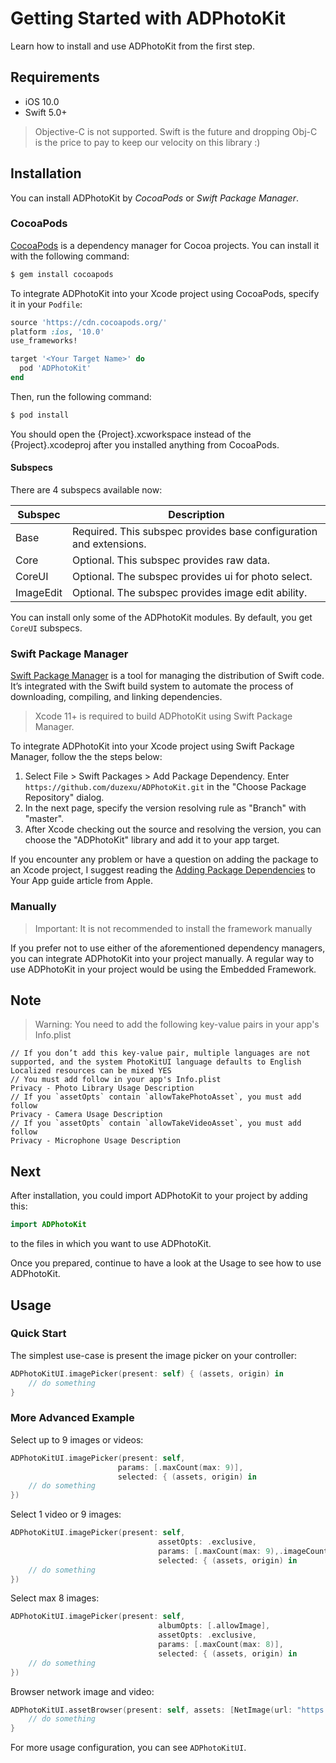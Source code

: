 # Getting Started with ADPhotoKit

Learn how to install and use ADPhotoKit from the first step.

## Requirements

* iOS 10.0
* Swift 5.0+

> Objective-C is not supported. Swift is the future and dropping Obj-C is the price to pay to keep our velocity on this library :)

## Installation

You can install ADPhotoKit by *CocoaPods* or *Swift Package Manager*.

### CocoaPods

 [CocoaPods](http://cocoapods.org) is a dependency manager for Cocoa projects. You can install it with the following command:

 ```bash
 $ gem install cocoapods
 ```

To integrate ADPhotoKit into your Xcode project using CocoaPods, specify it in your `Podfile`:

```ruby
source 'https://cdn.cocoapods.org/'
platform :ios, '10.0'
use_frameworks!

target '<Your Target Name>' do
  pod 'ADPhotoKit'
end
```

Then, run the following command:

```bash
$ pod install
```

You should open the {Project}.xcworkspace instead of the {Project}.xcodeproj after you installed anything from CocoaPods.

#### Subspecs

There are 4 subspecs available now:

| Subspec | Description |
|---|---|
| Base | Required. This subspec provides base configuration and extensions. |
| Core | Optional. This subspec provides raw data. |
| CoreUI | Optional. The subspec provides ui for photo select. |
| ImageEdit | Optional. The subspec provides image edit ability. |

You can install only some of the ADPhotoKit modules. By default, you get `CoreUI` subspecs.

### Swift Package Manager

 [Swift Package Manager](https://swift.org/package-manager/) is a tool for managing the distribution of Swift code. It’s integrated with the Swift build system to automate the process of downloading, compiling, and linking dependencies.

> Xcode 11+ is required to build ADPhotoKit using Swift Package Manager.

To integrate ADPhotoKit into your Xcode project using Swift Package Manager, follow the the steps below:

1. Select File > Swift Packages > Add Package Dependency. Enter `https://github.com/duzexu/ADPhotoKit.git` in the "Choose Package Repository" dialog.
2. In the next page, specify the version resolving rule as "Branch" with "master".
3. After Xcode checking out the source and resolving the version, you can choose the "ADPhotoKit" library and add it to your app target.

If you encounter any problem or have a question on adding the package to an Xcode project, I suggest reading the [Adding Package Dependencies](https://developer.apple.com/documentation/swift_packages/adding_package_dependencies_to_your_app) to Your App guide article from Apple.

### Manually

> Important: It is not recommended to install the framework manually

If you prefer not to use either of the aforementioned dependency managers, you can integrate ADPhotoKit into your project manually. A regular way to use ADPhotoKit in your project would be using the Embedded Framework.

## Note

> Warning: You need to add the following key-value pairs in your app's Info.plist

```
// If you don’t add this key-value pair, multiple languages are not supported, and the system PhotoKitUI language defaults to English
Localized resources can be mixed YES
// You must add follow in your app's Info.plist
Privacy - Photo Library Usage Description
// If you `assetOpts` contain `allowTakePhotoAsset`, you must add follow
Privacy - Camera Usage Description
// If you `assetOpts` contain `allowTakeVideoAsset`, you must add follow
Privacy - Microphone Usage Description
```

## Next

After installation, you could import ADPhotoKit to your project by adding this:

```swift
import ADPhotoKit
```

to the files in which you want to use ADPhotoKit.

Once you prepared, continue to have a look at the Usage to see how to use ADPhotoKit.

## Usage

### Quick Start

The simplest use-case is present the image picker on your controller:

```swift
ADPhotoKitUI.imagePicker(present: self) { (assets, origin) in
    // do something
}
```

### More Advanced Example

Select up to 9 images or videos:

```swift
ADPhotoKitUI.imagePicker(present: self,
                        params: [.maxCount(max: 9)],
                        selected: { (assets, origin) in
    // do something
})
```

Select 1 video or 9 images:

```swift
ADPhotoKitUI.imagePicker(present: self,
                                 assetOpts: .exclusive,
                                 params: [.maxCount(max: 9),.imageCount(min: nil, max: 9),.videoCount(min: nil, max: 1)],
                                 selected: { (assets, origin) in
    // do something
})
```

Select max 8 images:

```swift
ADPhotoKitUI.imagePicker(present: self,
                                 albumOpts: [.allowImage],
                                 assetOpts: .exclusive,
                                 params: [.maxCount(max: 8)],
                                 selected: { (assets, origin) in
    // do something
})
```

Browser network image and video:

```swift
ADPhotoKitUI.assetBrowser(present: self, assets: [NetImage(url: "https://example.com/xx.png"), NetVideo(url: "https://example.com/xx.mp4")]) { assets in
    // do something
}
```

For more usage configuration, you can see ``ADPhotoKitUI``.


